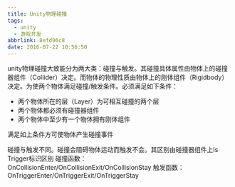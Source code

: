 ```yaml
---
title: Unity物理碰撞
tags:
  - unity
  - 游戏开发
abbrlink: 8efd96c8
date: 2016-07-22 10:56:50
---
```


unity物理碰撞大致能分为两大类：碰撞与触发。其碰撞具体属性由物体上的碰撞器组件（Collider）决定。而物体的物理性质由物体上的刚体组件（Rigidbody）决定。为使两个物体满足碰撞/触发条件。必须满足如下条件：
- 两个物体所在的层（Layer）为可相互碰撞的两个层
- 两个物体都必须有碰撞器组件
- 两个物体中至少有一个物体拥有刚体组件

满足如上条件方可使物体产生碰撞事件

碰撞与触发不同。碰撞会阻碍物体运动而触发不会。其区别由碰撞器组件上Is Trigger标识区别
碰撞函数：
OnCollisionEnter/OnCollisionExit/OnCollisionStay
触发函数：
OnTriggerEnter/OnTriggerExit/OnTriggerStay
